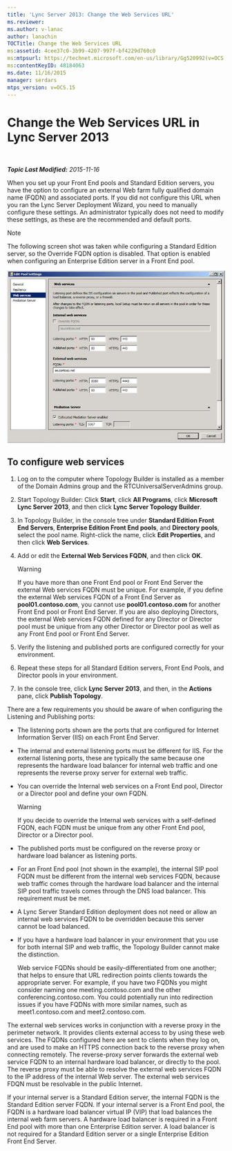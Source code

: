 ```yaml
---
title: 'Lync Server 2013: Change the Web Services URL'
ms.reviewer: 
ms.author: v-lanac
author: lanachin
TOCTitle: Change the Web Services URL
ms:assetid: 4cee37c0-3b99-4207-997f-bf4229d760c0
ms:mtpsurl: https://technet.microsoft.com/en-us/library/Gg520992(v=OCS.15)
ms:contentKeyID: 48184063
ms.date: 11/16/2015
manager: serdars
mtps_version: v=OCS.15
---
```


<div data-xmlns="http://www.w3.org/1999/xhtml">

<div class="topic" data-xmlns="http://www.w3.org/1999/xhtml" data-msxsl="urn:schemas-microsoft-com:xslt" data-cs="http://msdn.microsoft.com/en-us/">

<div data-asp="http://msdn2.microsoft.com/asp">

# Change the Web Services URL in Lync Server 2013

</div>

<div id="mainSection">

<div id="mainBody">

<span> </span>

_**Topic Last Modified:** 2015-11-16_

When you set up your Front End pools and Standard Edition servers, you have the option to configure an external Web farm fully qualified domain name (FQDN) and associated ports. If you did not configure this URL when you ran the Lync Server Deployment Wizard, you need to manually configure these settings. An administrator typically does not need to modify these settings, as these are the recommended and default ports.

<div>


> [!NOTE]  
> The following screen shot was taken while configuring a Standard Edition server, so the Override FQDN option is disabled. That option is enabled when configuring an Enterprise Edition server in a Front End pool.



</div>

![Edit Web Services Pool Settings](images/Gg520992.fbdf5cc9-479a-463f-bb1d-53575ecdfc9d(OCS.15).jpg "Edit Web Services Pool Settings")

<div>

## To configure web services

1.  Log on to the computer where Topology Builder is installed as a member of the Domain Admins group and the RTCUniversalServerAdmins group.

2.  Start Topology Builder: Click **Start**, click **All Programs**, click **Microsoft Lync Server 2013**, and then click **Lync Server Topology Builder**.

3.  In Topology Builder, in the console tree under **Standard Edition Front End Servers**, **Enterprise Edition Front End pools**, and **Directory pools**, select the pool name. Right-click the name, click **Edit Properties**, and then click **Web Services**.

4.  Add or edit the **External Web Services FQDN**, and then click **OK**.
    
    <div>
    

    > [!WARNING]  
    > If you have more than one Front End pool or Front End Server the external Web services FQDN must be unique. For example, if you define the external Web services FQDN of a Front End Server as <STRONG>pool01.contoso.com</STRONG>, you cannot use <STRONG>pool01.contoso.com</STRONG> for another Front End pool or Front End Server. If you are also deploying Directors, the external Web services FQDN defined for any Director or Director pool must be unique from any other Director or Director pool as well as any Front End pool or Front End Server.

    
    </div>

5.  Verify the listening and published ports are configured correctly for your environment.

6.  Repeat these steps for all Standard Edition servers, Front End Pools, and Director pools in your environment.

7.  In the console tree, click **Lync Server 2013**, and then, in the **Actions** pane, click **Publish Topology**.

There are a few requirements you should be aware of when configuring the Listening and Publishing ports:

  - The listening ports shown are the ports that are configured for Internet Information Server (IIS) on each Front End Server.

  - The internal and external listening ports must be different for IIS. For the external listening ports, these are typically the same because one represents the hardware load balancer for internal web traffic and one represents the reverse proxy server for external web traffic.

  - You can override the Internal web services on a Front End pool, Director or a Director pool and define your own FQDN.
    
    <div>
    

    > [!WARNING]  
    > If you decide to override the Internal web services with a self-defined FQDN, each FQDN must be unique from any other Front End pool, Director or a Director pool.

    
    </div>

  - The published ports must be configured on the reverse proxy or hardware load balancer as listening ports.

  - For an Front End pool (not shown in the example), the internal SIP pool FQDN must be different from the internal web services FQDN, because web traffic comes through the hardware load balancer and the internal SIP pool traffic travels comes through the DNS load balancer. This requirement must be met.

  - A Lync Server Standard Edition deployment does not need or allow an internal web services FQDN to be overridden because this server cannot be load balanced.

  - If you have a hardware load balancer in your environment that you use for both internal SIP and web traffic, the Topology Builder cannot make the distinction.
    
    Web service FQDNs should be easily-differentiated from one another; that helps to ensure that URL redirection points clients towards the appropriate server. For example, if you have two FQDNs you might consider naming one meeting.contoso.com and the other conferencing.contoso.com. You could potentially run into redirection issues if you have FQDNs with more similar names, such as meet1.contoso.com and meet2.contoso.com.

The external web services works in conjunction with a reverse proxy in the perimeter network. It provides clients external access to by using these web services. The FQDNs configured here are sent to clients when they log on, and are used to make an HTTPS connection back to the reverse proxy when connecting remotely. The reverse-proxy server forwards the external web service FQDN to an internal hardware load balancer, or directly to the pool. The reverse proxy must be able to resolve the external web services FQDN to the IP address of the internal Web server. The external web services FDQN must be resolvable in the public Internet.

If your internal server is a Standard Edition server, the internal FQDN is the Standard Edition server FQDN. If your internal server is a Front End pool, the FQDN is a hardware load balancer virtual IP (VIP) that load balances the internal web farm servers. A hardware load balancer is required in a Front End pool with more than one Enterprise Edition server. A load balancer is not required for a Standard Edition server or a single Enterprise Edition Front End Server.

</div>

</div>

<span> </span>

</div>

</div>

</div>

